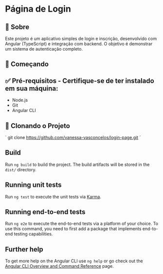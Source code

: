 # Página de Login

## 📌 Sobre

Este projeto é um aplicativo simples de login e inscrição, desenvolvido com Angular (TypeScript) e integração com backend. O objetivo é demonstrar um sistema de autenticação completo.

## 🚀 Começando

## ✅ Pré-requisitos - Certifique-se de ter instalado em sua máquina:

* Node.js
* Git
* Angular CLI

## 🔁 Clonando o Projeto

` git clone https://github.com/vanessa-vasconcelos/login-page.git ´

## Build

Run `ng build` to build the project. The build artifacts will be stored in the `dist/` directory.

## Running unit tests

Run `ng test` to execute the unit tests via [Karma](https://karma-runner.github.io).

## Running end-to-end tests

Run `ng e2e` to execute the end-to-end tests via a platform of your choice. To use this command, you need to first add a package that implements end-to-end testing capabilities.

## Further help

To get more help on the Angular CLI use `ng help` or go check out the [Angular CLI Overview and Command Reference](https://angular.io/cli) page.
